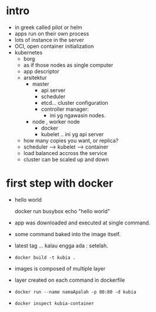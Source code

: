 # intro
- in greek called pilot or helm
- apps run on their own process
- lots of instance in the server
- OCI, open container initialization
- kubernetes
    - borg
    - as if those nodes as single computer
    - app descriptor
    - arsitektur
        - master
            - api server
            - scheduler
            - etcd... cluster configuration
            - controller manager:
                - ini yg ngawasin nodes.
        - node , worker node
            - docker
            - kubelet .. ini yg api server
    - how many copies you want, or replica?
    - scheduler --> kubelet --> container
    - load balanced accross the service
    - cluster can be scaled up and down

# first step with docker
- hello world

    docker run busybox echo "hello world"
- app was downloaded and executed at single command.
- some command baked into the image itself.
- latest tag ... kalau engga ada : setelah.
- `docker build -t kubia .`
- images is composed of multiple layer
- layer created on each command in dockerfile
- `docker run --name namaApalah -p 80:80 -d kubia`
- `docker inspect kubia-container`

